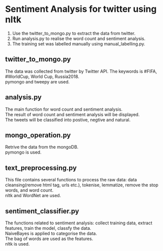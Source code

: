 # Sentiment Analysis for twitter using nltk
1. Use the twitter_to_mongo.py to extract the data from twitter.
2. Run analysis.py to realise the word count and sentiment analysis.
3. The training set was labelled manually using manual_labelling.py.

## twitter_to_mongo.py
The data was collected from twitter by Twitter API. The keywords is #FIFA, #WorldCup, World Cup, Russia2018.\
pymongo and tweepy are used.

## analysis.py
The main function for word count and sentiment analysis.\
The result of word count and sentiment analysis will be displayed.\
The tweets will be classified into postive, negtive and natural.

## mongo_operation.py
Retrive the data from the mongoDB.\
pymongo is used.

## text_preprocessing.py
This file contains several functions to process the raw data: data cleansing(remove html tag, urls etc.), 
tokenise, lemmatize, remove the stop words, and word count.\
nltk and WordNet are used.

## sentiment_classifier.py
The functions related to sentiment analysis: collect training data, extract features, train the model, classfy the data.\
NaiveBayes is applied to categorise the data.\
The bag of words are used as the features.\
nltk is used.
